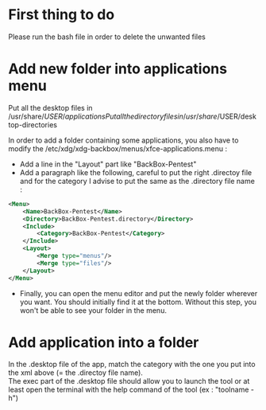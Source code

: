 # First thing to do

Please run the bash file in order to delete the unwanted files

# Add new folder into applications menu

Put all the desktop files in /usr/share/$USER/applications   
Put all the directory files in /usr/share/$USER/desktop-directories  
  
In order to add a folder containing some applications, you also have to modify the /etc/xdg/xdg-backbox/menus/xfce-applications.menu :
* Add a line in the "Layout" part like "<Menuname>BackBox-Pentest</Menuname>"
* Add a paragraph like the following, careful to put the right .directoy file and for the category I advise to put the same as the .directory file name :
```xml
<Menu>
    <Name>BackBox-Pentest</Name>
    <Directory>BackBox-Pentest.directory</Directory>
    <Include>
        <Category>BackBox-Pentest</Category>
    </Include>
    <Layout>
        <Merge type="menus"/>
        <Merge type="files"/>
    </Layout>
</Menu>
```

* Finally, you can open the menu editor and put the newly folder wherever you want. You should initially find it at the bottom. Without this step, you won't be able to see your folder in the menu. 

# Add application into a folder

In the .desktop file of the app, match the category with the one you put into the xml above (= the .directoy file name).  
The exec part of the .desktop file should allow you to launch the tool or at least open the terminal with the help command of the tool (ex : "toolname -h")
